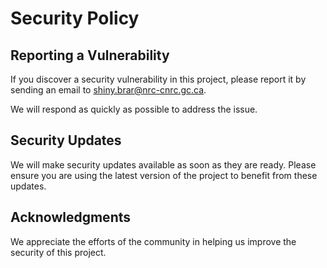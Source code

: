 # Security Policy

## Reporting a Vulnerability

If you discover a security vulnerability in this project, please report it by sending an email to shiny.brar@nrc-cnrc.gc.ca.

We will respond as quickly as possible to address the issue.

## Security Updates

We will make security updates available as soon as they are ready. Please ensure you are using the latest version of the project to benefit from these updates.

## Acknowledgments

We appreciate the efforts of the community in helping us improve the security of this project.
